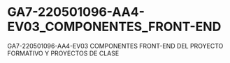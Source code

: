 # GA7-220501096-AA4-EV03_COMPONENTES_FRONT-END
GA7-220501096-AA4-EV03 COMPONENTES FRONT-END DEL PROYECTO FORMATIVO Y PROYECTOS DE CLASE
